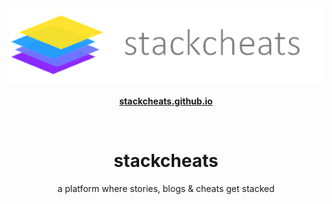 <br>

<br>

<p align="center">
  <img src="static/stackcheats-markdown.png">
</p>

<p align="center">
    <strong><a href="https://stackcheats.github.io">stackcheats.github.io</a></strong>
</p>

<br>

<h1 align='center'>stackcheats</h1>

<p align='center'>a platform where stories, blogs & cheats get stacked</p>

<br>

<br>
